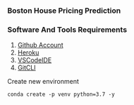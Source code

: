 ### Boston House Pricing Prediction

### Software And Tools Requirements

1. [Github Account](https://github.com)
2. [Heroku](https://heroku.com)
3. [VSCodeIDE](https://code.visualstudio.com)
4. [GitCLI](https://git-scm.com/downloads)

Create new environment

```
conda create -p venv python=3.7 -y
```